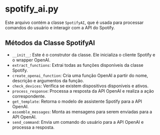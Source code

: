 
# spotify_ai.py

Este arquivo contém a classe `SpotifyAI`, que é usada para processar comandos do usuário e interagir com a API do Spotify.

## Métodos da Classe SpotifyAI

- `__init__`: Este é o construtor da classe. Ele inicializa o cliente Spotify e o wrapper OpenAI.
- `extract_functions`: Extrai todas as funções disponíveis da classe Spotify.
- `create_openai_function`: Cria uma função OpenAI a partir do nome, descrição e argumentos da função.
- `check_devices`: Verifica se existem dispositivos disponíveis e ativos.
- `process_response`: Processa a resposta da API OpenAI e realiza a ação correspondente.
- `get_template`: Retorna o modelo de assistente Spotify para a API OpenAI.
- `assemble_messages`: Monta as mensagens para serem enviadas para a API OpenAI.
- `send_command`: Envia um comando do usuário para a API OpenAI e processa a resposta.
